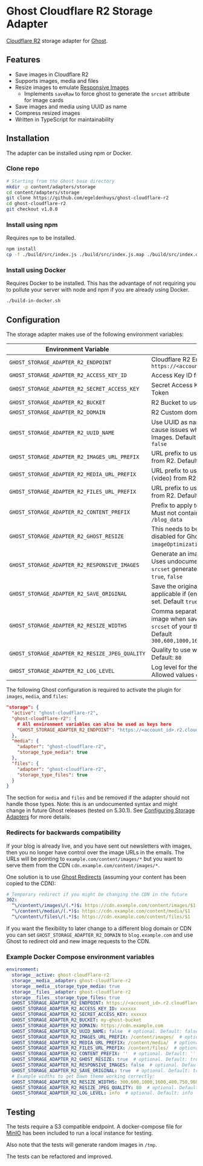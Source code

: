 # Ghost Cloudflare R2 Storage Adapter
[Cloudflare R2](https://www.cloudflare.com/products/r2/) storage adapter for [Ghost](https://github.com/TryGhost/Ghost).

## Features
- Save images in Cloudflare R2
- Supports images, media and files
- Resize images to emulate [Responsive Images](https://ghost.org/docs/themes/assets/)
  - Implements `saveRaw` to force ghost to generate the `srcset` attribute for image cards
- Save images and media using UUID as name
- Compress resized images
- Written in TypeScript for maintainability

## Installation
The adapter can be installed using npm or Docker.

### Clone repo
```bash
# Starting from the Ghost base directory
mkdir -p content/adapters/storage
cd content/adapters/storage
git clone https://github.com/egeldenhuys/ghost-cloudflare-r2
cd ghost-cloudflare-r2
git checkout v1.0.0
```

### Install using npm
Requires `npm` to be installed.

```bash
npm install
cp -f ./build/src/index.js ./build/src/index.js.map ./build/src/index.d.ts .
```

### Install using Docker
Requires Docker to be installed. This has the advantage of not requiring you to pollute your server with node and npm if you are already using Docker.

```bash
./build-in-docker.sh
```

## Configuration
The storage adapter makes use of the following environment variables:

| Environment Variable                           | Description                                                                                                                                                                             |
|------------------------------------------------|-----------------------------------------------------------------------------------------------------------------------------------------------------------------------------------------|
| `GHOST_STORAGE_ADAPTER_R2_ENDPOINT`            | Cloudflare R2 Endpoint. Example: `https://<account_id>.r2.cloudflarestorage.com`                                                                                                        |
| `GHOST_STORAGE_ADAPTER_R2_ACCESS_KEY_ID`       | Access Key ID from Cloudflare R2 API Token                                                                                                                                              |
| `GHOST_STORAGE_ADAPTER_R2_SECRET_ACCESS_KEY`   | Secret Access Key from Cloudflare R2 API Token                                                                                                                                          |
| `GHOST_STORAGE_ADAPTER_R2_BUCKET`              | R2 Bucket to use for storage                                                                                                                                                            |
| `GHOST_STORAGE_ADAPTER_R2_DOMAIN`              | R2 Custom domain to use for serving content                                                                                                                                             |
| `GHOST_STORAGE_ADAPTER_R2_UUID_NAME`           | Use UUID as name when storing images. May cause issues when used with Responsive Images. Default `false`. Allowed values `true`, `false`                                                |
| `GHOST_STORAGE_ADAPTER_R2_IMAGES_URL_PREFIX`   | URL prefix to use for storing and serving images from R2. Default `/content/images/`                                                                                                    |
| `GHOST_STORAGE_ADAPTER_R2_MEDIA_URL_PREFIX`    | URL prefix to use for storing and serving media (video) from R2. Default `/content/media/`                                                                                              |
| `GHOST_STORAGE_ADAPTER_R2_FILES_URL_PREFIX`    | URL prefix to use for storing and serving files from R2. Default `/content/files/`                                                                                                      |
| `GHOST_STORAGE_ADAPTER_R2_CONTENT_PREFIX`      | Prefix to apply to all prefixes. Default empty. Must not contain a trailing slash. Example `/blog_data`                                                                                 |
| `GHOST_STORAGE_ADAPTER_R2_GHOST_RESIZE`        | This needs to be set to `false` if Image resizing is disabled for Ghost ( env `imageOptimization__resize`). Default `true`                                                              |
| `GHOST_STORAGE_ADAPTER_R2_RESPONSIVE_IMAGES`   | Generate an image for each width specified. Uses undocumented Ghost internal logic to get `srcset` generated. Default `false`. Allowed values `true`, `false`                           |
| `GHOST_STORAGE_ADAPTER_R2_SAVE_ORIGINAL`       | Save the original unoptimized image. Only applicable if (env `imageOptimization__resize`) is set. Default `true`. Allowed Values `true`, `false`                                        |
| `GHOST_STORAGE_ADAPTER_R2_RESIZE_WIDTHS`       | Comma separated list of widths to resize the image when saving. This should match the `srcset` of your theme and any Ghost overrides. Default `300,600,1000,1600,400,750,960,1140,1200` |
| `GHOST_STORAGE_ADAPTER_R2_RESIZE_JPEG_QUALITY` | Quality to use when resizing JPEG images. Default: `80`                                                                                                                                 |
| `GHOST_STORAGE_ADAPTER_R2_LOG_LEVEL`           | Log level for the storage adapter. Default `info`. Allowed values `debug`, `info`, `warn`, `error`                                                                                      |

The following Ghost configuration is required to activate the plugin for `images`, `media`, and `files`:
```json
"storage": {
  "active": "ghost-cloudflare-r2",
  "ghost-cloudflare-r2": {
    # All environment variables can also be used as keys here
    "GHOST_STORAGE_ADAPTER_R2_ENDPOINT": "https://<account_id>.r2.cloudflarestorage.com"
  },
  "media": {
    "adapter": "ghost-cloudflare-r2",
    "storage_type_media": true
  },
  "files": {
    "adapter": "ghost-cloudflare-r2",
    "storage_type_files": true
  }
}
```

The section for `media` and `files` and be removed if the adapter should not handle those types.
Note: this is an undocumented syntax and might change in future Ghost releases (tested on 5.30.1).
See [Configuring Storage Adapters](https://ghost.org/docs/config/#storage-adapters) for more details.

### Redirects for backwards compatibility
If your blog is already live, and you have sent out newsletters with images, then you no longer have control over the image URLs in the emails.
The URLs will be pointing to `example.com/content/images/*` but you want to serve them from the CDN `cdn.example.com/content/images/*`.

One solution is to use [Ghost Redirects](https://ghost.org/tutorials/implementing-redirects/) (assuming your content has been copied to the CDN):
```yaml
# Temporary redirect if you might be changing the CDN in the future
302:
  ^\/content\/images\/(.*)$: https://cdn.example.com/content/images/$1
  ^\/content\/media\/(.*)$: https://cdn.example.com/content/media/$1
  ^\/content\/files\/(.*)$: https://cdn.example.com/content/files/$1
```

If you want the flexibility to later change to a different blog domain or CDN you can set
`GHOST_STORAGE_ADAPTER_R2_DOMAIN` to `blog.example.com` and use Ghost to redirect old and new image requests to the CDN.

### Example Docker Compose environment variables
```yaml
environment:
  storage__active: ghost-cloudflare-r2
  storage__media__adapter: ghost-cloudflare-r2
  storage__media__storage_type_media: true
  storage__files__adapter: ghost-cloudflare-r2
  storage__files__storage_type_files: true
  GHOST_STORAGE_ADAPTER_R2_ENDPOINT: https://<account_id>.r2.cloudflarestorage.com
  GHOST_STORAGE_ADAPTER_R2_ACCESS_KEY_ID: xxxxxx
  GHOST_STORAGE_ADAPTER_R2_SECRET_ACCESS_KEY: xxxxxx
  GHOST_STORAGE_ADAPTER_R2_BUCKET: my-ghost-bucket
  GHOST_STORAGE_ADAPTER_R2_DOMAIN: https://cdn.example.com
  GHOST_STORAGE_ADAPTER_R2_UUID_NAME: false  # optional. Default: false
  GHOST_STORAGE_ADAPTER_R2_IMAGES_URL_PREFIX: /content/images/  # optional. Default: /content/images/
  GHOST_STORAGE_ADAPTER_R2_MEDIA_URL_PREFIX: /content/media/  # optional. Default: /content/media/
  GHOST_STORAGE_ADAPTER_R2_FILES_URL_PREFIX: /content/files/  # optional. Default: /content/files/
  GHOST_STORAGE_ADAPTER_R2_CONTENT_PREFIX: ''  # optional. Default: ''
  GHOST_STORAGE_ADAPTER_R2_GHOST_RESIZE: true  # optional. Default: true
  GHOST_STORAGE_ADAPTER_R2_RESPONSIVE_IMAGES: false  # optional. Default: false
  GHOST_STORAGE_ADAPTER_R2_SAVE_ORIGINAL: true  # optional. Default: true
  # Example widths to get Dawn theme working correctly:
  GHOST_STORAGE_ADAPTER_R2_RESIZE_WIDTHS: 300,600,1000,1600,400,750,960,1140,1200 # optional. Default: 300,600,1000,1600,400,750,960,1140,1200
  GHOST_STORAGE_ADAPTER_R2_RESIZE_JPEG_QUALITY: 80  # optional. Default: 80
  GHOST_STORAGE_ADAPTER_R2_LOG_LEVEL: info  # optional. Default: info 
```

## Testing
The tests require a S3 compatible endpoint. A docker-compose file for [MinIO](https://min.io/) has been included to run
a local instance for testing.

Also note that the tests will generate random images in `/tmp`.

The tests can be refactored and improved.
